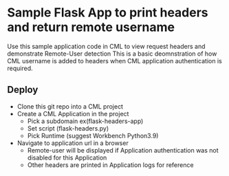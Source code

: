 # Sample Flask App to print headers and return remote username
Use this sample application code in CML to view request headers and demonstrate Remote-User detection
This is a basic deomnstration of how CML username is added to headers when CML application authentication is required.

## Deploy
- Clone this git repo into a CML project
- Create a CML Application in the project
   - Pick a subdomain ex(flask-headers-app)
   - Set script (flask-headers.py)
   - Pick Runtime (suggest Workbench Python3.9)
- Navigate to application url in a browser 
  - Remote-user will be displayed if Application authentication was not disabled for this Application
  - Other headers are printed in Application logs for reference

